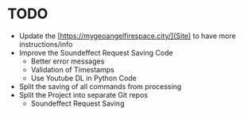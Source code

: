 # TODO

- Update the [https://mygeoangelfirespace.city/](Site) to have more
  instructions/info
- Improve the Soundeffect Request Saving Code
  - Better error messages
  - Validation of Timestamps
  - Use Youtube DL in Python Code
- Split the saving of all commands from processing
- Split the Project into separate Git repos
  - Soundeffect Request Saving
